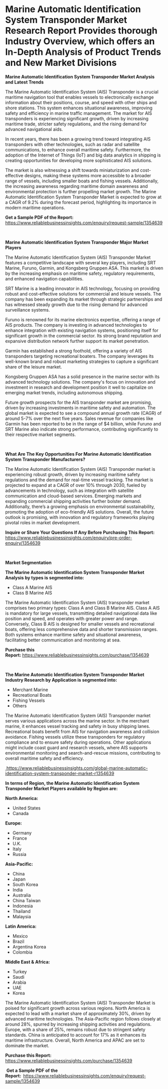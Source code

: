 <p><h1>Marine Automatic Identification System Transponder Market Research Report Provides thorough Industry Overview, which offers an In-Depth Analysis of Product Trends and New Market Divisions</h1></p><p><strong>Marine Automatic Identification System Transponder Market Analysis and Latest Trends</strong></p>
<p><p>The Marine Automatic Identification System (AIS) Transponder is a crucial maritime navigation tool that enables vessels to electronically exchange information about their positions, course, and speed with other ships and shore stations. This system enhances situational awareness, improving safety and efficiency in marine traffic management. The market for AIS transponders is experiencing significant growth, driven by increasing maritime trade, stricter safety regulations, and the rising demand for advanced navigational aids.</p><p>In recent years, there has been a growing trend toward integrating AIS transponders with other technologies, such as radar and satellite communications, to enhance overall maritime safety. Furthermore, the adoption of the Internet of Things (IoT) and big data analytics in shipping is creating opportunities for developing more sophisticated AIS solutions.</p><p>The market is also witnessing a shift towards miniaturization and cost-effective designs, making these systems more accessible to a broader range of vessels, including smaller boats and fishing vessels. Additionally, the increasing awareness regarding maritime domain awareness and environmental protection is further propelling market growth. The Marine Automatic Identification System Transponder Market is expected to grow at a CAGR of 9.2% during the forecast period, highlighting its importance in modern maritime operations.</p></p>
<p><strong>Get a Sample PDF of the Report:&nbsp;</strong> <a href="https://www.reliablebusinessinsights.com/enquiry/request-sample/1354639?utm_campaign=3116&utm_medium=2&utm_source=Github&utm_content=ia&utm_term=12042025&utm_id=marine-automatic-identification-system-transponder">https://www.reliablebusinessinsights.com/enquiry/request-sample/1354639</a></p>
<p>&nbsp;</p>
<p><strong>Marine Automatic Identification System Transponder Major Market Players</strong></p>
<p><p>The Marine Automatic Identification System (AIS) Transponder Market features a competitive landscape with several key players, including SRT Marine, Furuno, Garmin, and Kongsberg Gruppen ASA. This market is driven by the increasing emphasis on maritime safety, regulatory requirements, and enhanced navigation capabilities.</p><p>SRT Marine is a leading innovator in AIS technology, focusing on providing robust and cost-effective solutions for commercial and leisure vessels. The company has been expanding its market through strategic partnerships and has witnessed steady growth due to the rising demand for advanced surveillance systems.</p><p>Furuno is renowned for its marine electronics expertise, offering a range of AIS products. The company is investing in advanced technologies to enhance integration with existing navigation systems, positioning itself for significant growth in the commercial sector. Its strong brand reputation and expansive distribution network further support its market penetration.</p><p>Garmin has established a strong foothold, offering a variety of AIS transponders targeting recreational boaters. The company leverages its well-known brand and robust marketing strategies to capture a significant share of the leisure market.</p><p>Kongsberg Gruppen ASA has a solid presence in the marine sector with its advanced technology solutions. The company's focus on innovation and investment in research and development position it well to capitalize on emerging market trends, including autonomous shipping.</p><p>Future growth prospects for the AIS transponder market are promising, driven by increasing investments in maritime safety and automation. The global market is expected to see a compound annual growth rate (CAGR) of around 5-7% over the next five years. Sales revenue for companies like Garmin has been reported to be in the range of $4 billion, while Furuno and SRT Marine also indicate strong performance, contributing significantly to their respective market segments.</p></p>
<p>&nbsp;</p>
<p><strong>What Are The Key Opportunities For Marine Automatic Identification System Transponder Manufacturers?</strong></p>
<p><p>The Marine Automatic Identification System (AIS) Transponder market is experiencing robust growth, driven by increasing maritime safety regulations and the demand for real-time vessel tracking. The market is projected to expand at a CAGR of over 10% through 2030, fueled by advancements in technology, such as integration with satellite communication and cloud-based services. Emerging markets and expanding commercial shipping activities further bolster demand. Additionally, there’s a growing emphasis on environmental sustainability, promoting the adoption of eco-friendly AIS solutions. Overall, the future outlook is promising, with innovation and regulatory frameworks playing pivotal roles in market development.</p></p>
<p><strong>Inquire or Share Your Questions If Any Before Purchasing This Report:</strong> <a href="https://www.reliablebusinessinsights.com/enquiry/pre-order-enquiry/1354639?utm_campaign=3116&utm_medium=2&utm_source=Github&utm_content=ia&utm_term=12042025&utm_id=marine-automatic-identification-system-transponder">https://www.reliablebusinessinsights.com/enquiry/pre-order-enquiry/1354639</a></p>
<p>&nbsp;</p>
<p><strong>Market Segmentation</strong></p>
<p><strong>The Marine Automatic Identification System Transponder Market Analysis by types is segmented into:</strong></p>
<p><ul><li>Class A Marine AIS</li><li>Class B Marine AIS</li></ul></p>
<p><p>The Marine Automatic Identification System (AIS) transponder market comprises two primary types: Class A and Class B Marine AIS. Class A AIS is mandatory for large vessels, transmitting detailed navigational data like position and speed, and operates with greater power and range. Conversely, Class B AIS is designed for smaller vessels and recreational boats, offering less comprehensive data and shorter transmission ranges. Both systems enhance maritime safety and situational awareness, facilitating better communication and monitoring at sea.</p></p>
<p><strong>Purchase this Report:&nbsp;</strong><a href="https://www.reliablebusinessinsights.com/purchase/1354639?utm_campaign=3116&utm_medium=2&utm_source=Github&utm_content=ia&utm_term=12042025&utm_id=marine-automatic-identification-system-transponder">https://www.reliablebusinessinsights.com/purchase/1354639</a></p>
<p>&nbsp;</p>
<p><strong>The Marine Automatic Identification System Transponder Market Industry Research by Application is segmented into:</strong></p>
<p><ul><li>Merchant Marine</li><li>Recreational Boats</li><li>Fishing Vessels</li><li>Others</li></ul></p>
<p><p>The Marine Automatic Identification System (AIS) Transponder market serves various applications across the marine sector. In the merchant marine, it enhances vessel tracking and safety in busy shipping lanes. Recreational boats benefit from AIS for navigation awareness and collision avoidance. Fishing vessels utilize these transponders for regulatory compliance and to ensure safety during operations. Other applications might include coast guard and research vessels, where AIS supports environmental monitoring and search-and-rescue missions, contributing to overall maritime safety and efficiency.</p></p>
<p><a href="https://www.reliablebusinessinsights.com/global-marine-automatic-identification-system-transponder-market-r1354639?utm_campaign=3116&utm_medium=2&utm_source=Github&utm_content=ia&utm_term=12042025&utm_id=marine-automatic-identification-system-transponder">&nbsp;https://www.reliablebusinessinsights.com/global-marine-automatic-identification-system-transponder-market-r1354639</a></p>
<p><strong>In terms of Region, the Marine Automatic Identification System Transponder Market Players available by Region are:</strong></p>
<p>
    <p> <strong> North America: </strong>
        <ul>
            <li>United States</li>
            <li>Canada</li>
        </ul>
        </p> 
    <p> <strong> Europe: </strong>
        <ul>
            <li>Germany</li>
            <li>France</li>
            <li>U.K.</li>
            <li>Italy</li>
            <li>Russia</li>
        </ul>
        </p> 
    <p> <strong> Asia-Pacific: </strong>
        <ul>
            <li>China</li>
            <li>Japan</li>
            <li>South Korea</li>
            <li>India</li>
            <li>Australia</li>
            <li>China Taiwan</li>
            <li>Indonesia</li>
            <li>Thailand</li>
            <li>Malaysia</li>
        </ul>
        </p> 
    <p> <strong> Latin America: </strong>
        <ul>
            <li>Mexico</li>
            <li>Brazil</li>
            <li>Argentina Korea</li>
            <li>Colombia</li>
        </ul>
        </p> 
    <p> <strong> Middle East & Africa: </strong>
        <ul>
            <li>Turkey</li>
            <li>Saudi</li>
            <li>Arabia</li>
            <li>UAE</li>
            <li>Korea</li>
        </ul>
    </p>
    </p>
<p><p>The Marine Automatic Identification System (AIS) Transponder Market is poised for significant growth across various regions. North America is expected to lead with a market share of approximately 30%, driven by advanced maritime technologies. The Asia-Pacific region follows closely at around 28%, spurred by increasing shipping activities and regulations. Europe, with a share of 25%, remains robust due to stringent safety standards. China is anticipated to account for 17% as it enhances its maritime infrastructure. Overall, North America and APAC are set to dominate the market.</p></p>
<p><strong>Purchase this Report: </strong><a href="https://www.reliablebusinessinsights.com/purchase/1354639?utm_campaign=3116&utm_medium=2&utm_source=Github&utm_content=ia&utm_term=12042025&utm_id=marine-automatic-identification-system-transponder">https://www.reliablebusinessinsights.com/purchase/1354639</a></p>
<p>&nbsp;<strong>Get a Sample PDF of the Report:&nbsp;&nbsp;</strong><a href="https://www.reliablebusinessinsights.com/enquiry/request-sample/1354639?utm_campaign=3116&utm_medium=2&utm_source=Github&utm_content=ia&utm_term=12042025&utm_id=marine-automatic-identification-system-transponder">https://www.reliablebusinessinsights.com/enquiry/request-sample/1354639</a></p>
<p><strong></strong></p>
<p><p></p><p></p><p></p></p>